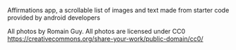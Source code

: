 Affirmations app, a scrollable list of images and text made from starter code provided by android developers

All photos by Romain Guy. All photos are licensed under CC0 https://creativecommons.org/share-your-work/public-domain/cc0/
